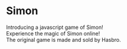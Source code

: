 # Simon 
Introducing a javascript game of Simon!</br>
Experience the magic of Simon online!</br>
The original game is made and sold by Hasbro.
